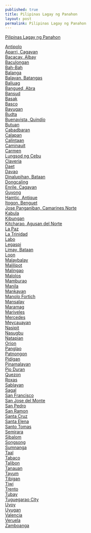 ```yaml
---
published: true
title: Pilipinas Lagay ng Panahon
layout: post
permalink: Pilipinas Lagay ng Panahon
---
```

<a  href="http://ph.globeweather.net/i">Pilipinas Lagay ng Panahon</a>
<p><a  href="http://ph.globeweather.net/weather/Philippines/Calabarzon/Antipolo~1730501">Antipolo</a><br><a  href="http://ph.globeweather.net/weather/Philippines/Cagayan_Valley/Aparri">Aparri, Cagayan</a><br><a  href="http://ph.globeweather.net/weather/Philippines/Bicol/Bacacay">Bacacay, Albay</a><br><a  href="http://ph.globeweather.net/weather/Philippines/Cordillera/Baculongan">Baculongan</a><br><a  href="http://ph.globeweather.net/weather/Philippines/Caraga/Bah-Bah">Bah-Bah</a><br><a  href="http://ph.globeweather.net/weather/Philippines/Central_Luzon/Balanga">Balanga</a><br><a  href="http://ph.globeweather.net/weather/Philippines/Calabarzon/Balayan">Balayan, Batangas</a><br><a  href="http://ph.globeweather.net/weather/Philippines/Central_Luzon/Baliuag">Baliuag</a><br><a  href="http://ph.globeweather.net/weather/Philippines/Cordillera/Bangued~1727215">Bangued, Abra</a><br><a  href="http://ph.globeweather.net/weather/Philippines/Mimaropa/Bansud">Bansud</a><br><a  href="http://ph.globeweather.net/weather/Philippines/Other/Basak~1726494">Basak</a><br><a  href="http://ph.globeweather.net/weather/Philippines/Cagayan_Valley/Basco">Basco</a><br><a  href="http://ph.globeweather.net/weather/Philippines/Caraga/Bayugan~1725684">Bayugan</a><br><a  href="http://ph.globeweather.net/weather/Philippines/Muslim_Mindanao/Budta~1723510">Budta</a><br><a  href="http://ph.globeweather.net/weather/Philippines/Caraga/Buenavista~1723481">Buenavista, Quindío</a><br><a  href="http://ph.globeweather.net/weather/Philippines/Caraga/Butuan">Butuan</a><br><a  href="http://ph.globeweather.net/weather/Philippines/Caraga/Cabadbaran~1722032">Cabadbaran</a><br><a  href="http://ph.globeweather.net/weather/Philippines/Mimaropa/Calapan">Calapan</a><br><a  href="http://ph.globeweather.net/weather/Philippines/Mimaropa/Calintaan~1720269">Calintaan</a><br><a  href="http://ph.globeweather.net/weather/Philippines/Mimaropa/Caminauit">Caminauit</a><br><a  href="http://ph.globeweather.net/weather/Philippines/Central_Visayas/Carmen">Carmen</a><br><a  href="http://ph.globeweather.net/weather/Philippines/Central_Visayas/Cebu_City">Lungsod ng Cebu</a><br><a  href="http://ph.globeweather.net/weather/Philippines/Cagayan_Valley/Claveria">Claveria</a><br><a  href="http://ph.globeweather.net/weather/Philippines/Bicol/Daet">Daet</a><br><a  href="http://ph.globeweather.net/weather/Philippines/Davao/Davao">Davao</a><br><a  href="http://ph.globeweather.net/weather/Philippines/Central_Luzon/Dinalupihan~1714766">Dinalupihan, Bataan</a><br><a  href="http://ph.globeweather.net/weather/Philippines/Other/Dongcaling">Dongcaling</a><br><a  href="http://ph.globeweather.net/weather/Philippines/Cagayan_Valley/Enrile">Enrile, Cagayan</a><br><a  href="http://ph.globeweather.net/weather/Philippines/Central_Luzon/Guyong">Guyong</a><br><a  href="http://ph.globeweather.net/weather/Philippines/Western_Visayas/Hamtic">Hamtic, Antique</a><br><a  href="http://ph.globeweather.net/weather/Philippines/Cordillera/Itogon">Itogon, Benguet</a><br><a  href="http://ph.globeweather.net/weather/Philippines/Bicol/Jose_Pa%C3%B1ganiban">Jose Panganiban, Camarines Norte</a><br><a  href="http://ph.globeweather.net/weather/Philippines/Other/Kabula">Kabula</a><br><a  href="http://ph.globeweather.net/weather/Philippines/Cordillera/Kibungan">Kibungan</a><br><a  href="http://ph.globeweather.net/weather/Philippines/Caraga/Kitcharao">Kitcharao, Agusan del Norte</a><br><a  href="http://ph.globeweather.net/weather/Philippines/Cordillera/La_Paz">La Paz</a><br><a  href="http://ph.globeweather.net/weather/Philippines/Cordillera/La_Trinidad">La Trinidad</a><br><a  href="http://ph.globeweather.net/weather/Philippines/Bicol/Labo">Labo</a><br><a  href="http://ph.globeweather.net/weather/Philippines/Bicol/Legaspi">Legaspi</a><br><a  href="http://ph.globeweather.net/weather/Philippines/Central_Luzon/Limay">Limay, Bataan</a><br><a  href="http://ph.globeweather.net/weather/Philippines/Central_Visayas/Loon">Loon</a><br><a  href="http://ph.globeweather.net/weather/Philippines/Northern_Mindanao/Malaybalay">Malaybalay</a><br><a  href="http://ph.globeweather.net/weather/Philippines/Bicol/Malilipot">Malilipot</a><br><a  href="http://ph.globeweather.net/weather/Philippines/Soccsksargen/Malingao">Malingao</a><br><a  href="http://ph.globeweather.net/weather/Philippines/Central_Luzon/Malolos">Malolos</a><br><a  href="http://ph.globeweather.net/weather/Philippines/Mimaropa/Mamburao">Mamburao</a><br><a  href="http://ph.globeweather.net/weather/Philippines/Manila/Manila">Manila</a><br><a  href="http://ph.globeweather.net/weather/Philippines/Cordillera/Mankayan">Mankayan</a><br><a  href="http://ph.globeweather.net/weather/Philippines/Northern_Mindanao/Manolo_Fortich">Manolo Fortich</a><br><a  href="http://ph.globeweather.net/weather/Philippines/Mimaropa/Mansalay">Mansalay</a><br><a  href="http://ph.globeweather.net/weather/Philippines/Northern_Mindanao/Maramag">Maramag</a><br><a  href="http://ph.globeweather.net/weather/Philippines/Central_Luzon/Mariveles">Mariveles</a><br><a  href="http://ph.globeweather.net/weather/Philippines/Bicol/Mercedes">Mercedes</a><br><a  href="http://ph.globeweather.net/weather/Philippines/Central_Luzon/Meycauayan">Meycauayan</a><br><a  href="http://ph.globeweather.net/weather/Philippines/Caraga/Nasipit">Nasipit</a><br><a  href="http://ph.globeweather.net/weather/Philippines/Calabarzon/Nasugbu">Nasugbu</a><br><a  href="http://ph.globeweather.net/weather/Philippines/Cagayan_Valley/Natapian">Natapian</a><br><a  href="http://ph.globeweather.net/weather/Philippines/Central_Luzon/Orion">Orion</a><br><a  href="http://ph.globeweather.net/weather/Philippines/Central_Visayas/Panglao">Panglao</a><br><a  href="http://ph.globeweather.net/weather/Philippines/Western_Visayas/Patnongon">Patnongon</a><br><a  href="http://ph.globeweather.net/weather/Philippines/Cordillera/Pidigan">Pidigan</a><br><a  href="http://ph.globeweather.net/weather/Philippines/Mimaropa/Pinamalayan">Pinamalayan</a><br><a  href="http://ph.globeweather.net/weather/Philippines/Bicol/Pio_Duran">Pio Duran</a><br><a  href="http://ph.globeweather.net/weather/Philippines/Northern_Mindanao/Quezon">Quezon</a><br><a  href="http://ph.globeweather.net/weather/Philippines/Mimaropa/Roxas~1691442">Roxas</a><br><a  href="http://ph.globeweather.net/weather/Philippines/Mimaropa/Sablayan~1691280">Sablayan</a><br><a  href="http://ph.globeweather.net/weather/Philippines/Other/Sagal">Sagal</a><br><a  href="http://ph.globeweather.net/weather/Philippines/Caraga/San_Francisco~1690019">San Francisco</a><br><a  href="http://ph.globeweather.net/weather/Philippines/Central_Luzon/San_Jose_del_Monte">San Jose del Monte</a><br><a  href="http://ph.globeweather.net/weather/Philippines/Western_Visayas/San_Pedro~1688776">San Pedro</a><br><a  href="http://ph.globeweather.net/weather/Philippines/Cordillera/San_Ramon">San Ramon</a><br><a  href="http://ph.globeweather.net/weather/Philippines/Mimaropa/Santa_Cruz~1688275">Santa Cruz</a><br><a  href="http://ph.globeweather.net/weather/Philippines/Bicol/Santa_Elena">Santa Elena</a><br><a  href="http://ph.globeweather.net/weather/Philippines/Calabarzon/Santo_Tomas">Santo Tomas</a><br><a  href="http://ph.globeweather.net/weather/Philippines/Western_Visayas/Semirara">Semirara</a><br><a  href="http://ph.globeweather.net/weather/Philippines/Western_Visayas/Sibalom">Sibalom</a><br><a  href="http://ph.globeweather.net/weather/Philippines/Cagayan_Valley/Songsong~1685793">Songsong</a><br><a  href="http://ph.globeweather.net/weather/Philippines/Cagayan_Valley/Sumnanga">Sumnanga</a><br><a  href="http://ph.globeweather.net/weather/Philippines/Calabarzon/Taal">Taal</a><br><a  href="http://ph.globeweather.net/weather/Philippines/Bicol/Tabaco">Tabaco</a><br><a  href="http://ph.globeweather.net/weather/Philippines/Central_Visayas/Talibon">Talibon</a><br><a  href="http://ph.globeweather.net/weather/Philippines/Calabarzon/Tanauan">Tanauan</a><br><a  href="http://ph.globeweather.net/weather/Philippines/Cordillera/Tayum">Tayum</a><br><a  href="http://ph.globeweather.net/weather/Philippines/Central_Visayas/Tibigan">Tibigan</a><br><a  href="http://ph.globeweather.net/weather/Philippines/Bicol/Tiwi">Tiwi</a><br><a  href="http://ph.globeweather.net/weather/Philippines/Caraga/Trento">Trento</a><br><a  href="http://ph.globeweather.net/weather/Philippines/Caraga/Tubay">Tubay</a><br><a  href="http://ph.globeweather.net/weather/Philippines/Cagayan_Valley/Tuguegarao_City">Tuguegarao City</a><br><a  href="http://ph.globeweather.net/weather/Philippines/Cagayan_Valley/Uvoy">Uvoy</a><br><a  href="http://ph.globeweather.net/weather/Philippines/Cagayan_Valley/Uyugan">Uyugan</a><br><a  href="http://ph.globeweather.net/weather/Philippines/Northern_Mindanao/Valencia~1680116">Valencia</a><br><a  href="http://ph.globeweather.net/weather/Philippines/Caraga/Veruela~1680040">Veruela</a><br><a  href="http://ph.globeweather.net/weather/Philippines/Other/Zamboanga">Zamboanga</a></p>